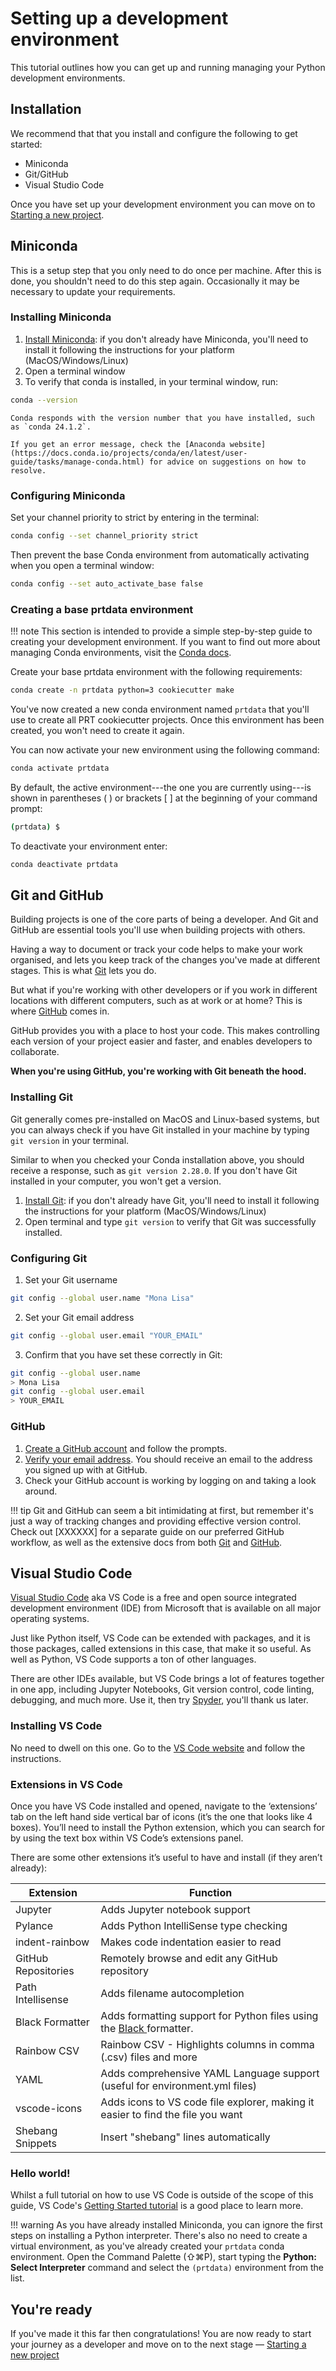 # Setting up a development environment

This tutorial outlines how you can get up and running managing your Python development environments.

## Installation

We recommend that that you install and configure the following to get started:

* Miniconda
* Git/GitHub
* Visual Studio Code

Once you have set up your development environment you can move on to [Starting a new project](starting-a-new-project.md).

## Miniconda
This is a setup step that you only need to do once per machine. After this is done, you shouldn't need to do this step again. Occasionally it may be necessary to update your requirements.

### Installing Miniconda

1. [Install Miniconda](https://docs.anaconda.com/free/miniconda/miniconda-install/): if you don't already have Miniconda, you'll need to install it following the instructions for your platform (MacOS/Windows/Linux)
2. Open a terminal window
3. To verify that conda is installed, in your terminal window, run:
```bash
conda --version
```
    Conda responds with the version number that you have installed, such as `conda 24.1.2`.

    If you get an error message, check the [Anaconda website](https://docs.conda.io/projects/conda/en/latest/user-guide/tasks/manage-conda.html) for advice on suggestions on how to resolve.

### Configuring Miniconda

Set your channel priority to strict by entering in the terminal:
```bash
conda config --set channel_priority strict
```
Then prevent the base Conda environment from automatically activating when you open a terminal window:
```bash
conda config --set auto_activate_base false
```

### Creating a base prtdata environment

!!! note
    This section is intended to provide a simple step-by-step guide to creating your development environment. If you want to find out more about managing Conda environments, visit the [Conda docs](https://docs.conda.io/projects/conda/en/latest/user-guide/tasks/manage-environments.html).

Create your base prtdata environment with the following requirements:
```bash
conda create -n prtdata python=3 cookiecutter make
```
You've now created a new conda environment named `prtdata` that you'll use to create all PRT cookiecutter projects. Once this environment has been created, you won't need to create it again.

You can now activate your new environment using the following command:
```bash
conda activate prtdata
```
By default, the active environment---the one you are currently using---is shown in parentheses ( ) or brackets [ ] at the beginning of your command prompt:
```bash
(prtdata) $
```
To deactivate your environment enter:
```bash
conda deactivate prtdata
```

## Git and GitHub

Building projects is one of the core parts of being a developer. And Git and GitHub are essential tools you'll use when building projects with others.

Having a way to document or track your code helps to make your work organised, and lets you keep track of the changes you've made at different stages. This is what [Git](https://git-scm.com/) lets you do.

But what if you're working with other developers or if you work in different locations with different computers, such as at work or at home? This is where [GitHub](https://github.com/) comes in.

GitHub provides you with a place to host your code. This makes controlling each version of your project easier and faster, and enables developers to collaborate.

**When you're using GitHub, you're working with Git beneath the hood.**

### Installing Git
Git generally comes pre-installed on MacOS and Linux-based systems, but you can always check if you have Git installed in your machine by typing `git version` in your terminal.

Similar to when you checked your Conda installation above, you should receive a response, such as `git version 2.28.0`. If you don't have Git installed in your computer, you won't get a version.

1. [Install Git](https://git-scm.com/download): if you don't already have Git, you'll need to install it following the instructions for your platform (MacOS/Windows/Linux)
2. Open terminal and type `git version` to verify that Git was successfully installed.

### Configuring Git
1. Set your Git username
```bash
git config --global user.name "Mona Lisa"
```
2. Set your Git email address
```bash
git config --global user.email "YOUR_EMAIL"
```
3. Confirm that you have set these correctly in Git:
```bash
git config --global user.name
> Mona Lisa
git config --global user.email
> YOUR_EMAIL
```

### GitHub

1. [Create a GitHub account](https://github.com/) and follow the prompts.
2. [Verify your email address](https://docs.github.com/en/account-and-profile/setting-up-and-managing-your-personal-account-on-github/managing-email-preferences/verifying-your-email-address). You should receive an email to the address you signed up with at GitHub.
3. Check your GitHub account is working by logging on and taking a look around.

!!! tip
    Git and GitHub can seem a bit intimidating at first, but remember it's just a way of tracking changes and providing effective version control. Check out [XXXXXX] for a separate guide on our preferred GitHub workflow, as well as the extensive docs from both [Git](https://git-scm.com/doc) and [GitHub](https://docs.github.com/en).

## Visual Studio Code
[Visual Studio Code](https://code.visualstudio.com/) aka VS Code is a free and open source integrated development environment (IDE) from Microsoft that is available on all major operating systems.

Just like Python itself, VS Code can be extended with packages, and it is those packages, called extensions in this case, that make it so useful. As well as Python, VS Code supports a ton of other languages.

There are other IDEs available, but VS Code brings a lot of features together in one app, including Jupyter Notebooks, Git version control, code linting, debugging, and much more. Use it, then try [Spyder](https://www.spyder-ide.org/), you'll thank us later.

### Installing VS Code
No need to dwell on this one. Go to the [VS Code website](https://code.visualstudio.com/) and follow the instructions.

### Extensions in VS Code
Once you have VS Code installed and opened, navigate to the ‘extensions’ tab on the left hand side vertical bar of icons (it’s the one that looks like 4 boxes). You’ll need to install the Python extension, which you can search for by using the text box within VS Code’s extensions panel.

There are some other extensions it’s useful to have and install (if they aren’t already):

| Extension | Function |
|---|---|
| Jupyter | Adds Jupyter notebook support |
| Pylance | Adds Python IntelliSense type checking |
| indent-rainbow | Makes code indentation easier to read |
| GitHub Repositories | Remotely browse and edit any GitHub repository |
| Path Intellisense | Adds filename autocompletion |
| Black Formatter | Adds formatting support for Python files using the [ Black ]( https://black.readthedocs.io/en/stable/index.html ) formatter. |
| Rainbow CSV | Rainbow CSV - Highlights columns in comma (.csv) files and more |
| YAML | Adds comprehensive YAML Language support (useful for environment.yml files) |
| vscode-icons | Adds icons to VS code file explorer, making it easier to find the file you want |
| Shebang Snippets | Insert "shebang" lines automatically |

### Hello world!

Whilst a full tutorial on how to use VS Code is outside of the scope of this guide, VS Code's [Getting Started tutorial](https://code.visualstudio.com/docs/python/python-tutorial) is a good place to learn more.

!!! warning
    As you have already installed Miniconda, you can ignore the first steps on installing a Python interpreter. There's also no need to create a virtual environment, as you've already created your `prtdata` conda environment. Open the Command Palette (⇧⌘P), start typing the **Python: Select Interpreter** command and select the `(prtdata)` environment from the list.

## You're ready

If you've made it this far then congratulations! You are now ready to start your journey as a developer and move on to the next stage — [Starting a new project](starting-a-new-project.md)